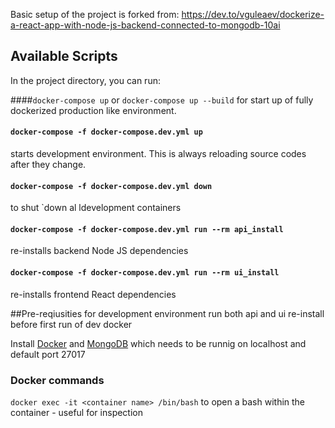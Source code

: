 Basic setup of the project is forked from: https://dev.to/vguleaev/dockerize-a-react-app-with-node-js-backend-connected-to-mongodb-10ai

## Available Scripts
In the project directory, you can run:

####`docker-compose up` or `docker-compose up --build`
for start up of fully dockerized production like environment.

#### `docker-compose -f docker-compose.dev.yml up`
starts development environment. This is always reloading source codes after they change.

#### `docker-compose -f docker-compose.dev.yml down`
to shut `down al ldevelopment containers

#### `docker-compose -f docker-compose.dev.yml run --rm api_install`
re-installs backend Node JS dependencies

#### `docker-compose -f docker-compose.dev.yml run --rm ui_install`
re-installs frontend React dependencies


##Pre-reqiusities for development environment
run both api and ui re-install before first run of dev docker

Install [Docker](https://www.docker.com/) and [MongoDB](https://www.mongodb.com/dr/fastdl.mongodb.org/win32/mongodb-win32-x86_64-2008plus-ssl-4.0.10-signed.msi/download) which needs to be runnig on localhost and default port 27017


### Docker commands 
`docker exec -it <container name> /bin/bash`
to open a bash within the container - useful for inspection
